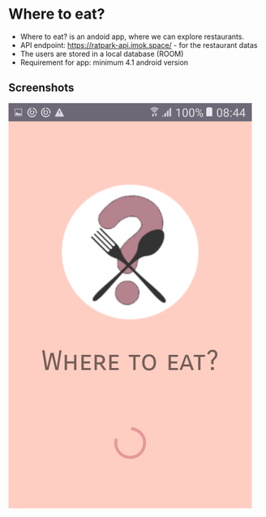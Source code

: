 # Where to eat?
>
* Where to eat? is an andoid app, where we can explore restaurants.
* API endpoint: https://ratpark-api.imok.space/  - for the restaurant datas
* The users are stored in a local database (ROOM)
* Requirement for app: minimum 4.1 android version

## Screenshots
![screenshot](./screenshots/splash.png)

